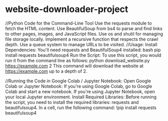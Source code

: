 # website-downloader-project
//Python Code for the Command-Line Tool
Use the requests module to fetch the HTML content.
Use BeautifulSoup from bs4 to parse and find links to other pages, images, and JavaScript files.
Use os and shutil for managing file storage locally.
Implement a recursive function that respects the crawl depth.
Use a queue system to manage URLs to be visited.
//Usage:
Install Dependencies: You'll need requests and BeautifulSoup4 installed:
bash
pip install requests beautifulsoup4
Run the Script: To use this script, you would run it from the command line as follows:
python download_website.py https://example.com 2
This command will download the website at https://example.com up to a depth of 2.

//Running the Code in Google Colab / Jupyter Notebook:
Open Google Colab or Jupyter Notebook:
If you're using Google Colab, go to Google Colab and start a new notebook.
If you're using Jupyter Notebook, open your local Jupyter environment.
Install Required Libraries: Before running the script, you need to install the required libraries: requests and beautifulsoup4. In a cell, run the following command:
!pip install requests beautifulsoup4

